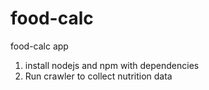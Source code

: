 # food-calc
food-calc app

1. install nodejs and npm with dependencies
2. Run crawler to collect nutrition data
